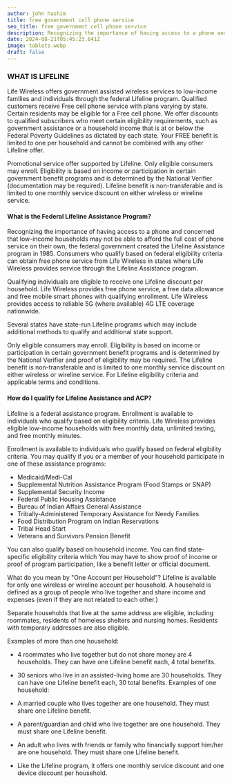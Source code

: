 ```yaml
---
author: john hashim
title: free government cell phone service
seo_title: free government cell phone service
description: Recognizing the importance of having access to a phone and concerned that low-income households may not be able to afford the full cost of phone service on their own, the federal government created the Lifeline Assistance program in 1985
date: 2024-08-21T05:45:23.641Z
image: tablets.webp
draft: false
---
```


### WHAT IS LIFELINE
Life Wireless offers government assisted wireless services to low-income families and individuals through the federal Lifeline program. Qualified customers receive Free cell phone service with plans varying by state. Certain residents may be eligible for a Free cell phone. We offer discounts to qualified subscribers who meet certain eligibility requirements, such as government assistance or a household income that is at or below the Federal Poverty Guidelines as dictated by each state. Your FREE benefit is limited to one per household and cannot be combined with any other Lifeline offer.

Promotional service offer supported by Lifeline. Only eligible consumers may enroll. Eligibility is based on income or participation in certain government benefit programs and is determined by the National Verifier (documentation may be required). Lifeline benefit is non-transferable and is limited to one monthly service discount on either wireless or wireline service. 

#### What is the Federal Lifeline Assistance Program?
Recognizing the importance of having access to a phone and concerned that low-income households may not be able to afford the full cost of phone service on their own, the federal government created the Lifeline Assistance program in 1985. Consumers who qualify based on federal eligibility criteria can obtain free phone service from Life Wireless in states where Life Wireless provides service through the Lifeline Assistance program.

Qualifying individuals are eligible to receive one Lifeline discount per household. Life Wireless provides free phone service, a free data allowance and free mobile smart phones with qualifying enrollment. Life Wireless provides access to reliable 5G (where available) 4G LTE coverage nationwide.

Several states have state-run Lifeline programs which may include additional methods to qualify and additional state support. 

Only eligible consumers may enroll. Eligibility is based on income or participation in certain government benefit programs and is determined by the National Verifier and proof of eligibility may be required. The Lifeline benefit is non-transferable and is limited to one monthly service discount on either wireless or wireline service. For Lifeline eligibility criteria and applicable terms and conditions.

#### How do I qualify for Lifeline Assistance and ACP?
Lifeline is a federal assistance program. Enrollment is available to individuals who qualify based on eligibility criteria. Life Wireless provides eligible low-income households with free monthly data, unlimited texting, and free monthly minutes.

Enrollment is available to individuals who qualify based on federal eligibility criteria. You may qualify if you or a member of your household participate in one of these assistance programs:

- Medicaid/Medi-Cal
- Supplemental Nutrition Assistance Program (Food Stamps or SNAP)
- Supplemental Security Income
- Federal Public Housing Assistance
- Bureau of Indian Affairs General Assistance
- Tribally-Administered Temporary Assistance for Needy Families
- Food Distribution Program on Indian Reservations
- Tribal Head Start
- Veterans and Survivors Pension Benefit

You can also qualify based on household income. You can find state-specific eligibility criteria which You may have to show proof of income or proof of program participation, like a benefit letter or official document.

What do you mean by "One Account per Household"?
Lifeline is available for only one wireless or wireline account per household. A household is defined as a group of people who live together and share income and expenses (even if they are not related to each other.)

Separate households that live at the same address are eligible, including roommates, residents of homeless shelters and nursing homes. Residents with temporary addresses are also eligible.

Examples of more than one household:

- 4 roommates who live together but do not share money are 4 households. They can have one Lifeline benefit each, 4 total benefits.
- 30 seniors who live in an assisted-living home are 30 households. They can have one Lifeline benefit each, 30 total benefits.
Examples of one household:

- A married couple who lives together are one household. They must share one Lifeline benefit.
- A parent/guardian and child who live together are one household. They must share one Lifeline benefit.
- An adult who lives with friends or family who financially support him/her are one household. They must share one Lifeline benefit.
- Like the Lifeline program, it offers one monthly service discount and one device discount per household.